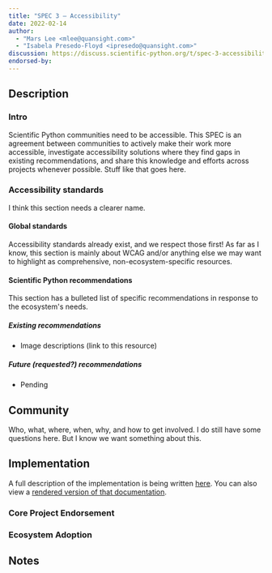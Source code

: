 ```yaml
---
title: "SPEC 3 — Accessibility"
date: 2022-02-14
author:
  - "Mars Lee <mlee@quansight.com>"
  - "Isabela Presedo-Floyd <ipresedo@quansight.com>"
discussion: https://discuss.scientific-python.org/t/spec-3-accessibility/63
endorsed-by:
---
```


## Description

<!--
Briefly and clearly describe the proposal.
Explain the general need and the advantages of this specific proposal.
If relevant, include examples of how the new functionality would be used,
intended use-cases, and pseudo-code illustrating its use.
-->

### Intro

Scientific Python communities need to be accessible. This SPEC is an agreement between communities to actively make their work more accessible, investigate accessibility solutions where they find gaps in existing recommendations, and share this knowledge and efforts across projects whenever possible. Stuff like that goes here.

### Accessibility standards 

I think this section needs a clearer name.

#### Global standards

Accessibility standards already exist, and we respect those first! As far as I know, this section is mainly about WCAG and/or anything else we may want to highlight as comprehensive, non-ecosystem-specific resources.

#### Scientific Python recommendations

This section has a bulleted list of specific recommendations in response to the ecosystem's needs.

##### Existing recommendations

- Image descriptions (link to this resource)

##### Future (requested?) recommendations

- Pending

## Community

Who, what, where, when, why, and how to get involved. I do still have some questions here. But I know we want something about this.

## Implementation

<!--
Discuss how this would be implemented.
-->

A full description of the implementation is being written [here](https://github.com/scientific-python/accessibility.scientific-python.org).
You can also view a [rendered version of that documentation](https://accessibility.scientific-python.org).

### Core Project Endorsement

<!--
Discuss what it means for a core project to endorse this SPEC.
-->

### Ecosystem Adoption

<!--
Discuss what it means for a project to adopt this SPEC.
-->

## Notes

<!--
Include a bulleted list of annotated links, comments,
and other ancillary information as needed.
-->
